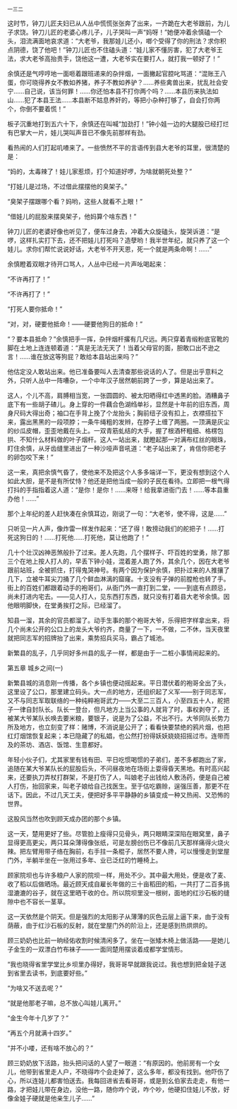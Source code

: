     一三二 

   这时节，钟刀儿匠夫妇已从人丛中慌慌张张奔了出来，一齐跪在大老爷跟前，为儿子求饶。钟刀儿匠的老婆心疼儿子，儿子哭叫一声“妈呀！”她便冲着余慎磕一个头，泪流满面地哀求道：“大老爷，我那娃儿还小，啷个受得了你的刑法？求你积点阴德，饶了他吧！”钟刀儿匠也不住磕头道：“娃儿家不懂厉害，犯了大老爷王法，求大老爷高抬贵手，饶他这一遭，大老爷实在要打人，就打我一顿好了！”

   余慎还是气哼哼地一面咂着跟班递来的杂拌烟，一面撇起官腔叱骂道：“混账王八蛋，你可晓得养女不教如养猪，养子不教如养驴？……养些禽兽出来，扰乱社会安宁……自己说，该当何罪！……你还怕本县不打你两个吗？……本县历来执法如山……犯了本县王法……本县断不姑息养奸的，等把小杂种打够了，自会打你两个，你倒不要着慌！”

   板子沉重地打到五六十下，余慎还在叫喊“加劲打！”钟小娃一边的大腿股已经打烂有巴掌大一片，娃儿哭叫声音已不像先前那样有劲。

   看热闹的人们打起叽喳来了。一些愤然不平的言语传到县大老爷的耳里，很清楚的是：

   “妈的，太毒辣了！娃儿家惹烦，打个知道好啰，为啥就朝死处整？”

   “打娃儿是过场，不过借此摆摆他的臭架子。”

   “臭架子摆跟哪个看？妈哟，这些人就看不上眼！”

   “借娃儿的屁股来摆臭架子，他妈算个啥东西！”

   钟刀儿匠的老婆好像也听见了，便车过身去，冲着大众旋磕头，旋哭诉道：“是啰，这样扎实打下去，还不把娃儿打死吗？造孽哟！我半世年纪，就只养了这一个娃儿。求你们帮忙说说好话，大老爷不开天恩，死一个就是两条命啊！……”

   余慎瞪着双眼才待开口骂人，人丛中已经一片声吆喝起来：

   “不许再打了！”

   “不许再打了！”

   “打死人要你抵命！”

   “对，对，硬要他抵命！——硬要他狗日的抵命！”

   “？要本县抵命？”余慎把手一挥，杂拌烟杆撂有几尺远。两只穿着青缎粉底官靴的脚在土地上连连顿着道：“真是无法无天了！当着父母官的面，胆敢口出不逊之言！……谁在放这等狗屁？敢给本县站出来吗？”

   他估定没人敢站出来。他已准备要叫人去清查那些说话的人了。但是出乎意料之外，只听人丛中一阵嘈杂，一个中年汉子居然朝前跨了一步，算是站出来了。

   这人，个儿不高，肩膊相当宽，一张圆圆的、被太阳晒得红中透黑的脸。酒糟鼻子底下有一些胡子碴儿。身上穿的一件藕合色湖绉单衫，显然是十年前的旧东西，周身尺码大得出奇；袖口在手背上挽了个龙抬头；胸前纽子没有扣上，衣襟搭拉下来，露出黑黑的一段项脖；一条牛绳粗的发辫，在脖子上缠了两圈。一顶满是灰尘的纱瓜皮帽，歪歪地戴在头上。一双青筋虬结的大手，握了根酒杯粗细、格楞包拱、不知什么材料做的叶子烟杆。这人一站出来，就瞪起那一对满布红丝的眼珠，盯住余慎，从牙齿缝里进出了一种沙哑声音吼道：“老子站出来了，肯信你把老子的卵包咬下来！”

   这一来，真把余慎气昏了，使他来不及把这个人多多端详一下，更没有想到这个人如此大胆，是不是有所仗恃？他还是把他当成一般的子民在看待。立即把一根气得打抖的手指指着这人道：“是你！是你！……来呀！给我拿进衙门去！……等本县重办他！……”

   那个上年纪的差人赶快凑在余慎耳边，刚说了一句：“大老爷，使不得，这是……”

   只听见一片人声，像炸雷一样发作起来：“还了得！敢搒动我们的舵把子！……打死这狗日的！……打死他……打死他，莫让他跑了！”

   几十个壮汉凶神恶煞般扑了过来。差人先跑，几个摆样子、吓百姓的堂勇，除了那三个在地上按人打人的，早丢下钟小娃，混着差人跑了外，其余几个，因在大老爷跟前站班，全被抓住，打得鬼哭神号。有两个因为保护余慎，把扑过来的人推攘了几下，立被牛耳尖刀捅了几个鲜血淋漓的窟窿。十支没有子弹的前膛枪也转了手。街上的百姓们都跟着动手的袍哥们，从衙门外一直打到二堂，——到底有点顾忌，尚未打进内宅去。——见人打人，见东西打东西，就只没有打着县大老爷余慎。因他眼明脚快，在堂勇挨打之际，已经溜了。

   知县一溜，其余的官员都溜了。动手生事的那个袍哥大爷，乐得把字样拿出来，将几个尚未公开的公口上的龙头大爷约齐，商量了一下，一不做，二不休，当天夜里就把同志军的招牌抬了出来，乘势招兵买马，霸占了城池。

   新繁县的乱子，几乎同好多州县的乱子一样，都是由于一二桩小事情闹起来的。

   第五章 城乡之间(一)

   新繁县城的消息刚一传播，各个乡镇也便动摇起来。平日潜伏着的袍哥全出了头，这里设了公口，那里建立码头。大一点的地方，还组织起了义军——别于同志军，又不与同志军取联络的一种纯粹袍哥武力——大至二三百人，小至四五十人，舵把子一律自封队长。队长一登台，但凡地方上当公事的人就背了时，事权剥夺了，还被某大爷某队长唤去要米粮，要银子，说是为了公益，不出不行。大爷同队长势力所及地方，也立刻变了样：赌博，不消说是公开了；看看快要禁绝的鸦片烟，也把红灯烟馆恢复起来；本已隐藏了的私娼，也公然打扮得妖妖娆娆招摇过市。连带而及的茶坊、酒店、饭馆、生意都好。

   年轻小伙子们，尤其家里有钱有田、平日吃惯喝惯的子弟们，差不多都跑出了家，追随在某大爷某队长的屁股后头，不问昼夜地在场街上耍得昏天黑地。有时高兴起来，还要执刀弄杖打群架，不是打伤了人，叫娘老子出钱给人敷汤药，便是自己被人打伤，抬回家来，叫老子娘给自己找医生。至于估吃霸赊，逞强压善，那更不在话下。因此，不过几天工夫，便把好多平平静静的乡镇变成一种又热闹、又恐怖的世界。

   这股风当然也吹到顾天成办团的那个乡镇。

   这一天，楚用更好了些。尽管脸上瘦得只见骨头，两只眼睛深深陷在眼窝里，鼻子显得更高更尖，两只耳朵薄得像张纸，可是左膀创伤已不像前几天那样痛得火烧火辣。把左臂用带子络在胸前，右手拄一条棍子，居然不要人搀，可以慢慢走到堂屋门外，半躺半坐在一张用过多年、业已泛红的竹睡椅上。

   顾家院坝也与许多粮户人家的院坝一样，用处不少。其中最大用处，便是收了麦、收了稻以后做晒场。最近顾天成自雇长年做的三十亩稻田的稻，一共打了二百多挑湿漉漉的谷子，就在这里晒干收的仓。所以院坝里没一根树，面地的红沙石板的缝隙中也不容长一茎草。

   这一天依然是个阴天。但是强烈的太阳影子从薄薄的灰色云层上逼下来，由于没有荫蔽，由于红沙石板的反射，就在堂屋门外的阶沿上，还是感到热烘烘的。

   顾三奶奶也比前一晌经佑收割时候清闲多了。坐在一张矮木椅上做活路——是她儿子金生的一双漂白竹布袜子——一面同楚用摆谈着成都学堂情形。

   “我也晓得省里学堂比乡坝里办得好，我哥哥早就跟我说过。我也想到把金娃子送到省里去读书，到底要好些。”

   “为啥又不送去呢？”

   “就是他那老子嘛，总不放心叫娃儿离开。”

   “金生今年十几岁了？”

   “再五个月就满十四岁。”

   “并不小喽，还有啥不放心的？”

   顾三奶奶放下活路，抬头把问话的人望了一眼道：“有原因的。他前房有一个女儿，他带到省里走人户，不晓得咋个会走掉了，这么多年，都没有找到。他吓伤了心，所以连娃儿都害怕送去。我每回进省去看哥哥，或是到幺伯家去走走，有他一路，才把娃儿带在身边，没他一路，随你咋个说，咋个吵，他硬扣住娃儿不放，好像金娃子硬就是他亲生儿子……”

